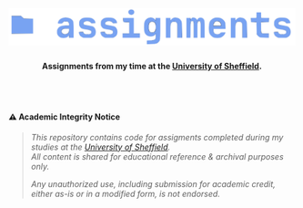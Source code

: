 <h1 align="center">
  <br>
<img src="https://github.com/robbowland/assignments/blob/main/.github/img/heading.png?raw=true" alt="speech-processing" width="600"></a>
  <br>
</h1>

<h4 align="center">Assignments from my time at the <a href="https://www.sheffield.ac.uk/">University of Sheffield</a>. </h4>

<br>
<br>

#### ⚠️ Academic Integrity Notice
> *This repository contains code for assigments completed during my studies at the [University of Sheffield](https://www.sheffield.ac.uk/).* <br>
> *All content is shared for educational reference & archival purposes only.*
>
> *Any unauthorized use, including submission for academic credit, either as-is or in a modified form, is not endorsed.*
